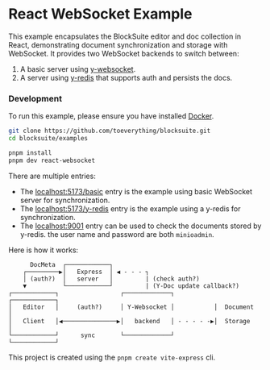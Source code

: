 # React WebSocket Example

This example encapsulates the BlockSuite editor and doc collection in React, demonstrating document synchronization and storage with WebSocket. It provides two WebSocket backends to switch between:

1. A basic server using [y-websocket](https://github.com/yjs/y-websocket).
2. A server using [y-redis](https://github.com/yjs/y-redis) that supports auth and persists the docs.

### Development

To run this example, please ensure you have installed [Docker](https://www.docker.com/).

```sh
git clone https://github.com/toeverything/blocksuite.git
cd blocksuite/examples

pnpm install
pnpm dev react-websocket
```

There are multiple entries:

- The [localhost:5173/basic](http://localhost:5173/basic) entry is the example using basic WebSocket server for synchronization.
- The [localhost:5173/y-redis](http://localhost:5173/y-redis) entry is the example using a y-redis for synchronization.
- The [localhost:9001](http://localhost:9001) entry can be used to check the documents stored by y-redis. the user name and password are both `minioadmin`.

Here is how it works:

```
      DocMeta  ┌────────────┐
    ┌─────────▶│   Express  │ ◀ - - - ┐
    │ (auth?)  │   server   │         | (check auth?)
    ▼          └────────────┘         | (Y-Doc update callback?)
┌────────────┐                 ┌─────────────┐           ┌────────────┐
│   Editor   │     (auth?)     │ Y-Websocket │           │  Document  │
│   Client   │◀───────────────▶│   backend   │ - - - - -▶│  Storage   │
└────────────┘      sync       └─────────────┘           └────────────┘
```

This project is created using the `pnpm create vite-express` cli.
